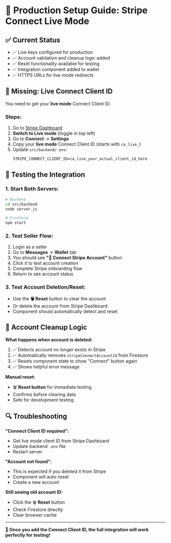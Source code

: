 # 🔧 Production Setup Guide: Stripe Connect Live Mode

## ✅ **Current Status**
- ✅ Live keys configured for production
- ✅ Account validation and cleanup logic added
- ✅ Reset functionality available for testing
- ✅ Integration component added to wallet
- ✅ HTTPS URLs for live mode redirects

## 🔑 **Missing: Live Connect Client ID**

You need to get your **live mode** Connect Client ID:

### **Steps:**
1. Go to [Stripe Dashboard](https://dashboard.stripe.com)
2. **Switch to Live mode** (toggle in top left)
3. Go to **Connect** → **Settings**
4. Copy your **live mode** Connect Client ID (starts with `ca_live_`)
5. Update `src/backend/.env`:
   ```
   STRIPE_CONNECT_CLIENT_ID=ca_live_your_actual_client_id_here
   ```

## 🚀 **Testing the Integration**

### **1. Start Both Servers:**
```bash
# Backend
cd src/backend
node server.js

# Frontend  
npm start
```

### **2. Test Seller Flow:**
1. Login as a seller
2. Go to **Messages** → **Wallet** tab
3. You should see **"🚀 Connect Stripe Account"** button
4. Click it to test account creation
5. Complete Stripe onboarding flow
6. Return to see account status

### **3. Test Account Deletion/Reset:**
- Use the **🗑️ Reset** button to clear the account
- Or delete the account from Stripe Dashboard
- Component should automatically detect and reset

## 🐛 **Account Cleanup Logic**

**What happens when account is deleted:**
1. ✅ Detects account no longer exists in Stripe
2. ✅ Automatically removes `stripeConnectAccountId` from Firestore  
3. ✅ Resets component state to show "Connect" button again
4. ✅ Shows helpful error message

**Manual reset:**
- 🗑️ **Reset button** for immediate testing
- Confirms before clearing data
- Safe for development testing

## 🔍 **Troubleshooting**

**"Connect Client ID required":**
- Get live mode client ID from Stripe Dashboard
- Update backend `.env` file
- Restart server

**"Account not found":**
- This is expected if you deleted it from Stripe
- Component will auto-reset
- Create a new account

**Still seeing old account ID:**
- Click the 🗑️ **Reset** button
- Check Firestore directly
- Clear browser cache

---

**🎯 Once you add the Connect Client ID, the full integration will work perfectly for testing!**